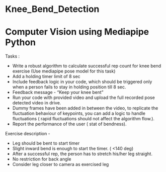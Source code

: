 # Knee_Bend_Detection
# Computer Vision using Mediapipe Python
Tasks :                 
- Write a robust algorithm to calculate successful rep count for knee bend exercise (Use mediapipe  pose model for this task)
- Add a holding timer limit of 8 sec
- Include feedback logic in your code, which should be triggered only when a person fails to stay in holding position till 8 sec.
- Feedback message - “Keep your knee bent”
- Run your code with provided video and upload the full recorded pose detected video in drive.
- Dummy frames have been added in between the video, to replicate the fluctuation behaviour of keypoints, you can add a logic to handle fluctuations ( rapid fluctuations should not affect the algorithm flow.).
- Report the performance of the user ( stat of bendness).


Exercise description -  
- Leg should be bent to start timer
- Slight inward bend is enough to start the timer. ( <140 deg)
- After a successful rep, the person has to stretch his/her leg straight.
- No restriction for back angle
- Consider leg closer to camera as exercised leg 
